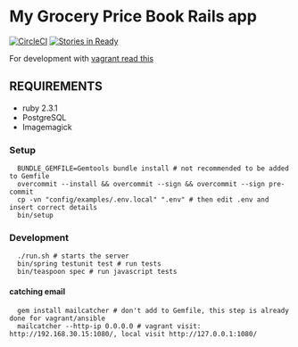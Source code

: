 # My Grocery Price Book Rails app
[![CircleCI](https://circleci.com/gh/my-grocery-price-book/www.svg?style=svg)](https://circleci.com/gh/my-grocery-price-book/www)
[![Stories in Ready](https://badge.waffle.io/my-grocery-price-book/www.png?label=ready&title=Ready)](https://waffle.io/my-grocery-price-book/www)

For development with [vagrant read this](https://github.com/my-grocery-price-book/www-infrastructure#setting-up-a-development-enviroment-with-vagrant-and-ansible)

## REQUIREMENTS

 * ruby 2.3.1
 * PostgreSQL
 * Imagemagick

 
### Setup
 
```
  BUNDLE_GEMFILE=Gemtools bundle install # not recommended to be added to Gemfile
  overcommit --install && overcommit --sign && overcommit --sign pre-commit
  cp -vn "config/examples/.env.local" ".env" # then edit .env and insert correct details
  bin/setup 
```

### Development

```
  ./run.sh # starts the server
  bin/spring testunit test # run tests
  bin/teaspoon spec # run javascript tests
```

#### catching email

```
  gem install mailcatcher # don't add to Gemfile, this step is already done for vagrant/ansible
  mailcatcher --http-ip 0.0.0.0 # vagrant visit: http://192.168.30.15:1080/, local visit http://127.0.0.1:1080/
```
